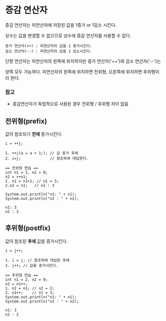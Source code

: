 # 증감 연산자
증감 연산자는 피연산자에 저장된 값을 1증가 or 1감소 시킨다.

상수는 값을 변경할 수 없으므로 상수에 증감 연산자를 사용할 수 없다.
```
증가 연산자(++) : 피연산자의 값을 1 증가시킨다.
감소 연산자(--) : 피연산자의 값을 1 감소시킨다.
```
단항 연산자는 피연산자의 왼쪽에 위치하지만 증가 연산자('++')와 감소 연산자('--')는

양쪽 모두 가능하다. 피연산자의 왼쪽에 위치하면 전위형, 오른쪽에 위치하면 후위형이라 한다.
### 참고
- 증감연산자가 독립적으로 사용된 경우 전위형 / 후위형 차이 없음

## 전위형(prefix)
값이 참조되기 **전에** 증가시킨다.
```
i = ++j;

1. ++j(a = a + 1;); // 값 증가 후에
2. i=j;             // 참조하여 대입한다.

== 전위형 연습 ==
int n1 = 2, n2 = 0;
n2 = ++n1;
1. n1 = n1+1; // n1 = 3;
2.n2 = n1;   // n1 : 3

System.out.println("n1: " + n1);
System.out.println("n2 : " + n2);

n1: 3
n2 : 3
```

## 후위형(postfix)
값이 참조된 **후에** 값을 증가시킨다.
```
i = j++;

1. i = j; // 참조하여 대입한 후에
2. j++; // 값을 증가시킨다.

== 후위형 연습 ==
int n1 = 2, n2 = 0;
n2 = n1++;
1. n2 = n1; // n2 = 2;
2. n1++;    // n1 = 3;
System.out.println("n1: " + n1);
System.out.println("n2 : " + n2);

n1: 3
n2 : 2
```